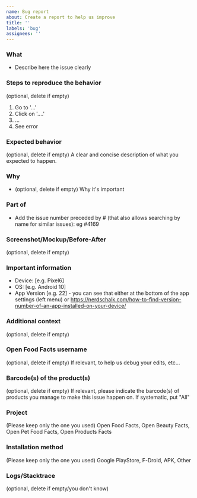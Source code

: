 ```yaml
---
name: Bug report
about: Create a report to help us improve
title: ''
labels: 'bug'
assignees: ''
---
```


### What
- Describe here the issue clearly

### Steps to reproduce the behavior
(optional, delete if empty)
1. Go to '...'
2. Click on '....'
3. …
4. See error

### Expected behavior
(optional, delete if empty)
A clear and concise description of what you expected to happen.

### Why
- (optional, delete if empty) Why it's important

### Part of
- Add the issue number preceded by # (that also allows searching by name for similar issues): eg #4169

### Screenshot/Mockup/Before-After
(optional, delete if empty)

### Important information
 - Device: [e.g. Pixel6]
 - OS: [e.g. Android 10]
 - App Version [e.g. 22] - you can see that either at the bottom of the app settings (left menu) or https://nerdschalk.com/how-to-find-version-number-of-an-app-installed-on-your-device/

### Additional context
(optional, delete if empty)

### Open Food Facts username
(optional, delete if empty)
If relevant, to help us debug your edits, etc…

### Barcode(s) of the product(s)
(optional, delete if empty)
If relevant, please indicate the barcode(s) of products you manage to make this issue happen on. 
If systematic, put "All"

### Project
(Please keep only the one you used) Open Food Facts, Open Beauty Facts, Open Pet Food Facts, Open Products Facts

### Installation method
(Please keep only the one you used)
Google PlayStore, F-Droid, APK, Other

### Logs/Stacktrace
(optional, delete if empty/you don't know)

